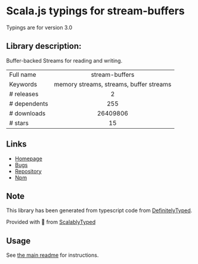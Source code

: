 
# Scala.js typings for stream-buffers

Typings are for version 3.0

## Library description:
Buffer-backed Streams for reading and writing.

|                    |                 |
| ------------------ | :-------------: |
| Full name          | stream-buffers |
| Keywords           | memory streams, streams, buffer streams |
| # releases         | 2 |
| # dependents       | 255 |
| # downloads        | 26409806 |
| # stars            | 15 |

## Links
- [Homepage](https://github.com/samcday/node-stream-buffer#readme)
- [Bugs](https://github.com/samcday/node-stream-buffer/issues)
- [Repository](https://github.com/samcday/node-stream-buffer)
- [Npm](https://www.npmjs.com/package/stream-buffers)
    


## Note
This library has been generated from typescript code from [DefinitelyTyped](https://definitelytyped.org).

Provided with :purple_heart: from [ScalablyTyped](https://github.com/oyvindberg/ScalablyTyped)

## Usage
See [the main readme](../../readme.md) for instructions.


